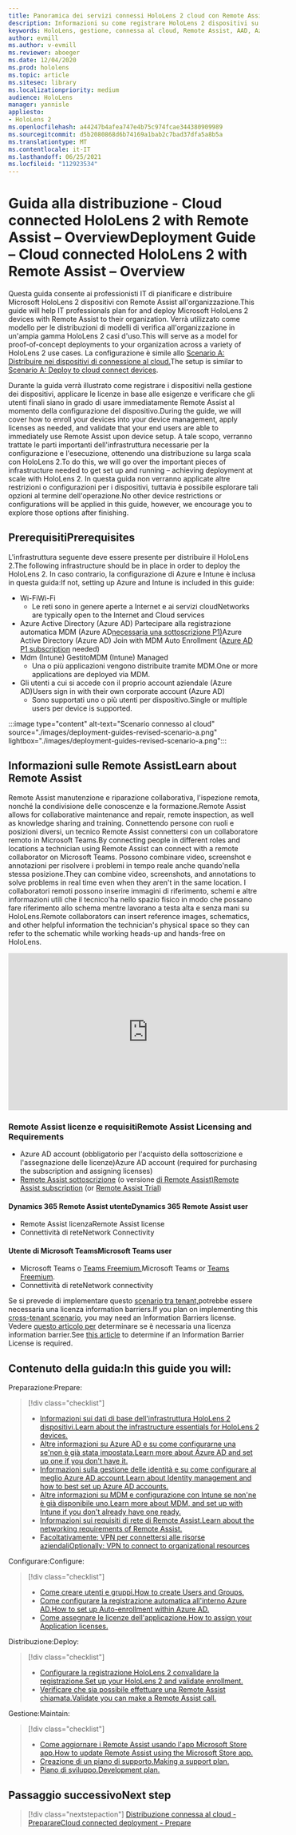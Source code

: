 ```yaml
---
title: Panoramica dei servizi connessi HoloLens 2 cloud con Remote Assist
description: Informazioni su come registrare HoloLens 2 dispositivi su una rete connessa al cloud usando Dynamics 365 Remote Assist.
keywords: HoloLens, gestione, connessa al cloud, Remote Assist, AAD, Azure AD, MDM, gestione dei dispositivi mobili
author: evmill
ms.author: v-evmill
ms.reviewer: aboeger
ms.date: 12/04/2020
ms.prod: hololens
ms.topic: article
ms.sitesec: library
ms.localizationpriority: medium
audience: HoloLens
manager: yannisle
appliesto:
- HoloLens 2
ms.openlocfilehash: a44247b4afea747e4b75c974fcae344380909989
ms.sourcegitcommit: d5b2080868d6b74169a1bab2c7bad37dfa5a8b5a
ms.translationtype: MT
ms.contentlocale: it-IT
ms.lasthandoff: 06/25/2021
ms.locfileid: "112923534"
---
```

# <a name="deployment-guide--cloud-connected-hololens-2-with-remote-assist--overview"></a><span data-ttu-id="79ed9-104">Guida alla distribuzione - Cloud connected HoloLens 2 with Remote Assist – Overview</span><span class="sxs-lookup"><span data-stu-id="79ed9-104">Deployment Guide – Cloud connected HoloLens 2 with Remote Assist – Overview</span></span>

<span data-ttu-id="79ed9-105">Questa guida consente ai professionisti IT di pianificare e distribuire Microsoft HoloLens 2 dispositivi con Remote Assist all'organizzazione.</span><span class="sxs-lookup"><span data-stu-id="79ed9-105">This guide will help IT professionals plan for and deploy Microsoft HoloLens 2 devices with Remote Assist to their organization.</span></span> <span data-ttu-id="79ed9-106">Verrà utilizzato come modello per le distribuzioni di modelli di verifica all'organizzazione in un'ampia gamma HoloLens 2 casi d'uso.</span><span class="sxs-lookup"><span data-stu-id="79ed9-106">This will serve as a model for proof-of-concept deployments to your organization across a variety of HoloLens 2 use cases.</span></span> <span data-ttu-id="79ed9-107">La configurazione è simile allo [Scenario A: Distribuire nei dispositivi di connessione al cloud.](https://docs.microsoft.com/hololens/common-scenarios#scenario-a)</span><span class="sxs-lookup"><span data-stu-id="79ed9-107">The setup is similar to [Scenario A: Deploy to cloud connect devices](https://docs.microsoft.com/hololens/common-scenarios#scenario-a).</span></span> 

<span data-ttu-id="79ed9-108">Durante la guida verrà illustrato come registrare i dispositivi nella gestione dei dispositivi, applicare le licenze in base alle esigenze e verificare che gli utenti finali siano in grado di usare immediatamente Remote Assist al momento della configurazione del dispositivo.</span><span class="sxs-lookup"><span data-stu-id="79ed9-108">During the guide, we will cover how to enroll your devices into your device management, apply licenses as needed, and validate that your end users are able to immediately use Remote Assist upon device setup.</span></span> <span data-ttu-id="79ed9-109">A tale scopo, verranno trattate le parti importanti dell'infrastruttura necessarie per la configurazione e l'esecuzione, ottenendo una distribuzione su larga scala con HoloLens 2.</span><span class="sxs-lookup"><span data-stu-id="79ed9-109">To do this, we will go over the important pieces of infrastructure needed to get set up and running – achieving deployment at scale with HoloLens 2.</span></span> <span data-ttu-id="79ed9-110">In questa guida non verranno applicate altre restrizioni o configurazioni per i dispositivi, tuttavia è possibile esplorare tali opzioni al termine dell'operazione.</span><span class="sxs-lookup"><span data-stu-id="79ed9-110">No other device restrictions or configurations will be applied in this guide, however, we encourage you to explore those options after finishing.</span></span>

## <a name="prerequisites"></a><span data-ttu-id="79ed9-111">Prerequisiti</span><span class="sxs-lookup"><span data-stu-id="79ed9-111">Prerequisites</span></span>

<span data-ttu-id="79ed9-112">L'infrastruttura seguente deve essere presente per distribuire il HoloLens 2.</span><span class="sxs-lookup"><span data-stu-id="79ed9-112">The following infrastructure should be in place in order to deploy the HoloLens 2.</span></span> <span data-ttu-id="79ed9-113">In caso contrario, la configurazione di Azure e Intune è inclusa in questa guida:</span><span class="sxs-lookup"><span data-stu-id="79ed9-113">If not, setting up Azure and Intune is included in this guide:</span></span>

- <span data-ttu-id="79ed9-114">Wi-Fi</span><span class="sxs-lookup"><span data-stu-id="79ed9-114">Wi-Fi</span></span>
    - <span data-ttu-id="79ed9-115">Le reti sono in genere aperte a Internet e ai servizi cloud</span><span class="sxs-lookup"><span data-stu-id="79ed9-115">Networks are typically open to the Internet and Cloud services</span></span>
- <span data-ttu-id="79ed9-116">Azure Active Directory (Azure AD) Partecipare alla registrazione automatica MDM (Azure AD[necessaria una sottoscrizione P1)](https://docs.microsoft.com/azure/active-directory/fundamentals/active-directory-whatis)</span><span class="sxs-lookup"><span data-stu-id="79ed9-116">Azure Active Directory (Azure AD) Join with MDM Auto Enrollment ([Azure AD P1 subscription](https://docs.microsoft.com/azure/active-directory/fundamentals/active-directory-whatis) needed)</span></span>
- <span data-ttu-id="79ed9-117">Mdm (Intune) Gestito</span><span class="sxs-lookup"><span data-stu-id="79ed9-117">MDM (Intune) Managed</span></span>
    - <span data-ttu-id="79ed9-118">Una o più applicazioni vengono distribuite tramite MDM.</span><span class="sxs-lookup"><span data-stu-id="79ed9-118">One or more applications are deployed via MDM.</span></span>
- <span data-ttu-id="79ed9-119">Gli utenti a cui si accede con il proprio account aziendale (Azure AD)</span><span class="sxs-lookup"><span data-stu-id="79ed9-119">Users sign in with their own corporate account (Azure AD)</span></span>
    - <span data-ttu-id="79ed9-120">Sono supportati uno o più utenti per dispositivo.</span><span class="sxs-lookup"><span data-stu-id="79ed9-120">Single or multiple users per device is supported.</span></span>

:::image type="content" alt-text="Scenario connesso al cloud" source="./images/deployment-guides-revised-scenario-a.png" lightbox="./images/deployment-guides-revised-scenario-a.png":::


## <a name="learn-about-remote-assist"></a><span data-ttu-id="79ed9-122">Informazioni sulle Remote Assist</span><span class="sxs-lookup"><span data-stu-id="79ed9-122">Learn about Remote Assist</span></span>

<span data-ttu-id="79ed9-123">Remote Assist manutenzione e riparazione collaborativa, l'ispezione remota, nonché la condivisione delle conoscenze e la formazione.</span><span class="sxs-lookup"><span data-stu-id="79ed9-123">Remote Assist allows for collaborative maintenance and repair, remote inspection, as well as knowledge sharing and training.</span></span> <span data-ttu-id="79ed9-124">Connettendo persone con ruoli e posizioni diversi, un tecnico Remote Assist connettersi con un collaboratore remoto in Microsoft Teams.</span><span class="sxs-lookup"><span data-stu-id="79ed9-124">By connecting people in different roles and locations a technician using Remote Assist can connect with a remote collaborator on Microsoft Teams.</span></span> <span data-ttu-id="79ed9-125">Possono combinare video, screenshot e annotazioni per risolvere i problemi in tempo reale anche quando&#39;nella stessa posizione.</span><span class="sxs-lookup"><span data-stu-id="79ed9-125">They can combine video, screenshots, and annotations to solve problems in real time even when they aren&#39;t in the same location.</span></span> <span data-ttu-id="79ed9-126">I collaboratori remoti possono inserire immagini di riferimento, schemi e altre informazioni utili che il tecnico&#39;ha nello spazio fisico in modo che possano fare riferimento allo schema mentre lavorano a testa alta e senza mani su HoloLens.</span><span class="sxs-lookup"><span data-stu-id="79ed9-126">Remote collaborators can insert reference images, schematics, and other helpful information the technician&#39;s physical space so they can refer to the schematic while working heads-up and hands-free on HoloLens.</span></span>

<iframe width="560" height="315" src="https://www.youtube.com/embed/d3YT8j0yYl0" frameborder="0" allow="accelerometer; autoplay; clipboard-write; encrypted-media; gyroscope; picture-in-picture" allowfullscreen></iframe>

### <a name="remote-assist-licensing-and-requirements"></a><span data-ttu-id="79ed9-127">Remote Assist licenze e requisiti</span><span class="sxs-lookup"><span data-stu-id="79ed9-127">Remote Assist Licensing and Requirements</span></span>

- <span data-ttu-id="79ed9-128">Azure AD account (obbligatorio per l'acquisto della sottoscrizione e l'assegnazione delle licenze)</span><span class="sxs-lookup"><span data-stu-id="79ed9-128">Azure AD account (required for purchasing the subscription and assigning licenses)</span></span>
- <span data-ttu-id="79ed9-129">[Remote Assist sottoscrizione](https://docs.microsoft.com/dynamics365/mixed-reality/remote-assist/buy-and-deploy-remote-assist) (o versione [di Remote Assist)](https://docs.microsoft.com/dynamics365/mixed-reality/remote-assist/try-remote-assist)</span><span class="sxs-lookup"><span data-stu-id="79ed9-129">[Remote Assist subscription](https://docs.microsoft.com/dynamics365/mixed-reality/remote-assist/buy-and-deploy-remote-assist) (or [Remote Assist Trial](https://docs.microsoft.com/dynamics365/mixed-reality/remote-assist/try-remote-assist))</span></span>
    
#### <a name="dynamics-365-remote-assist-user"></a><span data-ttu-id="79ed9-130">Dynamics 365 Remote Assist utente</span><span class="sxs-lookup"><span data-stu-id="79ed9-130">Dynamics 365 Remote Assist user</span></span>

- <span data-ttu-id="79ed9-131">Remote Assist licenza</span><span class="sxs-lookup"><span data-stu-id="79ed9-131">Remote Assist license</span></span>
- <span data-ttu-id="79ed9-132">Connettività di rete</span><span class="sxs-lookup"><span data-stu-id="79ed9-132">Network Connectivity</span></span>

#### <a name="microsoft-teams-user"></a><span data-ttu-id="79ed9-133">Utente di Microsoft Teams</span><span class="sxs-lookup"><span data-stu-id="79ed9-133">Microsoft Teams user</span></span>

- <span data-ttu-id="79ed9-134">Microsoft Teams o [Teams Freemium.](https://products.office.com/microsoft-teams/free)</span><span class="sxs-lookup"><span data-stu-id="79ed9-134">Microsoft Teams or [Teams Freemium](https://products.office.com/microsoft-teams/free).</span></span>
- <span data-ttu-id="79ed9-135">Connettività di rete</span><span class="sxs-lookup"><span data-stu-id="79ed9-135">Network connectivity</span></span>

<span data-ttu-id="79ed9-136">Se si prevede di implementare questo [scenario tra tenant,](https://docs.microsoft.com/dynamics365/mixed-reality/remote-assist/cross-tenant-overview#scenario-2-leasing-services-to-other-tenants)potrebbe essere necessaria una licenza information barriers.</span><span class="sxs-lookup"><span data-stu-id="79ed9-136">If you plan on implementing this [cross-tenant scenario](https://docs.microsoft.com/dynamics365/mixed-reality/remote-assist/cross-tenant-overview#scenario-2-leasing-services-to-other-tenants), you may need an Information Barriers license.</span></span> <span data-ttu-id="79ed9-137">Vedere [questo articolo per](https://docs.microsoft.com/dynamics365/mixed-reality/remote-assist/cross-tenant-licensing-implementation#step-1-determine-if-information-barriers-are-necessary) determinare se è necessaria una licenza information barrier.</span><span class="sxs-lookup"><span data-stu-id="79ed9-137">See [this article](https://docs.microsoft.com/dynamics365/mixed-reality/remote-assist/cross-tenant-licensing-implementation#step-1-determine-if-information-barriers-are-necessary) to determine if an Information Barrier License is required.</span></span>

## <a name="in-this-guide-you-will"></a><span data-ttu-id="79ed9-138">Contenuto della guida:</span><span class="sxs-lookup"><span data-stu-id="79ed9-138">In this guide you will:</span></span>

<span data-ttu-id="79ed9-139">Preparazione:</span><span class="sxs-lookup"><span data-stu-id="79ed9-139">Prepare:</span></span>

> [!div class="checklist"]
> - [<span data-ttu-id="79ed9-140">Informazioni sui dati di base dell'infrastruttura HoloLens 2 dispositivi.</span><span class="sxs-lookup"><span data-stu-id="79ed9-140">Learn about the infrastructure essentials for HoloLens 2 devices.</span></span>](hololens2-cloud-connected-prepare.md#infrastructure-essentials)
> - [<span data-ttu-id="79ed9-141">Altre informazioni su Azure AD e su come configurarne una se&#39;non è già stata impostata.</span><span class="sxs-lookup"><span data-stu-id="79ed9-141">Learn more about Azure AD and set up one if you don&#39;t have it.</span></span>](hololens2-cloud-connected-prepare.md#azure-active-directory)
> - [<span data-ttu-id="79ed9-142">Informazioni sulla gestione delle identità e su come configurare al meglio Azure AD account.</span><span class="sxs-lookup"><span data-stu-id="79ed9-142">Learn about Identity management and how to best set up Azure AD accounts.</span></span>](hololens2-cloud-connected-prepare.md#identity-management)
> - [<span data-ttu-id="79ed9-143">Altre informazioni su MDM e configurazione con Intune se non&#39;ne è già disponibile uno.</span><span class="sxs-lookup"><span data-stu-id="79ed9-143">Learn more about MDM, and set up with Intune if you don&#39;t already have one ready.</span></span>](hololens2-cloud-connected-prepare.md#mobile-device-management)
> - [<span data-ttu-id="79ed9-144">Informazioni sui requisiti di rete di Remote Assist.</span><span class="sxs-lookup"><span data-stu-id="79ed9-144">Learn about the networking requirements of Remote Assist.</span></span>](hololens2-cloud-connected-prepare.md#network)
> - [<span data-ttu-id="79ed9-145">Facoltativamente: VPN per connettersi alle risorse aziendali</span><span class="sxs-lookup"><span data-stu-id="79ed9-145">Optionally: VPN to connect to organizational resources</span></span>](hololens2-cloud-connected-prepare.md#optional-connect-your-hololens-to-vpn)

<span data-ttu-id="79ed9-146">Configurare:</span><span class="sxs-lookup"><span data-stu-id="79ed9-146">Configure:</span></span>

> [!div class="checklist"]
> - [<span data-ttu-id="79ed9-147">Come creare utenti e gruppi.</span><span class="sxs-lookup"><span data-stu-id="79ed9-147">How to create Users and Groups.</span></span>](hololens2-cloud-connected-configure.md#azure-users-and-groups)
> - [<span data-ttu-id="79ed9-148">Come configurare la registrazione automatica all'interno Azure AD.</span><span class="sxs-lookup"><span data-stu-id="79ed9-148">How to set up Auto-enrollment within Azure AD.</span></span>](hololens2-cloud-connected-configure.md#auto-enrollment-on-hololens-2)
> - [<span data-ttu-id="79ed9-149">Come assegnare le licenze dell'applicazione.</span><span class="sxs-lookup"><span data-stu-id="79ed9-149">How to assign your Application licenses.</span></span>](hololens2-cloud-connected-configure.md#application-licenses)

<span data-ttu-id="79ed9-150">Distribuzione:</span><span class="sxs-lookup"><span data-stu-id="79ed9-150">Deploy:</span></span>

> [!div class="checklist"]
> - [<span data-ttu-id="79ed9-151">Configurare la registrazione HoloLens 2 convalidare la registrazione.</span><span class="sxs-lookup"><span data-stu-id="79ed9-151">Set up your HoloLens 2 and validate enrollment.</span></span>](hololens2-cloud-connected-deploy.md#enrollment-validation)
> - [<span data-ttu-id="79ed9-152">Verificare che sia possibile effettuare una Remote Assist chiamata.</span><span class="sxs-lookup"><span data-stu-id="79ed9-152">Validate you can make a Remote Assist call.</span></span>](hololens2-cloud-connected-deploy.md#remote-assist-call-validation)

<span data-ttu-id="79ed9-153">Gestione:</span><span class="sxs-lookup"><span data-stu-id="79ed9-153">Maintain:</span></span>

> [!div class="checklist"]
> - [<span data-ttu-id="79ed9-154">Come aggiornare i Remote Assist usando l'app Microsoft Store app.</span><span class="sxs-lookup"><span data-stu-id="79ed9-154">How to update Remote Assist using the Microsoft Store app.</span></span>](hololens2-cloud-connected-maintain.md#updates)
> - [<span data-ttu-id="79ed9-155">Creazione di un piano di supporto.</span><span class="sxs-lookup"><span data-stu-id="79ed9-155">Making a support plan.</span></span>](hololens2-cloud-connected-maintain.md#support-plan)
> - [<span data-ttu-id="79ed9-156">Piano di sviluppo.</span><span class="sxs-lookup"><span data-stu-id="79ed9-156">Development plan.</span></span>](hololens2-cloud-connected-maintain.md#development-plan)

## <a name="next-step"></a><span data-ttu-id="79ed9-157">Passaggio successivo</span><span class="sxs-lookup"><span data-stu-id="79ed9-157">Next step</span></span>

> [!div class="nextstepaction"]
> [<span data-ttu-id="79ed9-158">Distribuzione connessa al cloud - Preparare</span><span class="sxs-lookup"><span data-stu-id="79ed9-158">Cloud connected deployment - Prepare</span></span>](hololens2-cloud-connected-prepare.md)

